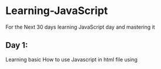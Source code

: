# Learning-JavaScript
For the Next 30 days learning JavaScript day and mastering it

## Day 1:
   Learning basic How to use Javascript in html file using <script> tag with  "<!-- -->"
   and about the variable which declared using "var Keyword
## Day 2:
 Learned about How to create a function called hello in for a button

